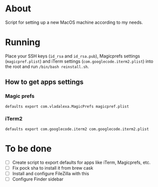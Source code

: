 # About
Script for setting up a new MacOS machine according to my needs.

# Running
Place your SSH keys (`id_rsa` and `id_rsa.pub`), Magicprefs settings (`magicpref.plist`) and iTerm settings (`com.googlecode.iterm2.plist`) into the root and run `/bin/bash reinstall.sh`.

## How to get apps settings

### Magic prefs
`defaults export com.vladalexa.MagicPrefs magicpref.plist`

### iTerm2
`defaults export com.googlecode.iterm2 com.googlecode.iterm2.plist`

# To be done
- [ ] Create script to export defaults for apps like iTerm, Magicprefs, etc.
- [ ] Fix pock sha to install it from brew cask
- [ ] Install and configure FileZilla with this
- [ ] Configure Finder sidebar
